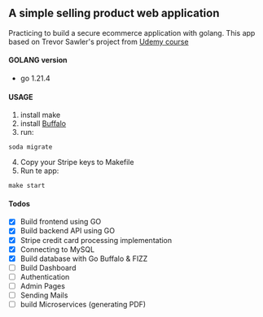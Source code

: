 ## A simple selling product web application

Practicing to build a secure ecommerce application with golang. This app based on Trevor Sawler's project from [Udemy course](https://www.udemy.com/course/building-web-applications-with-go-intermediate-level/?couponCode=KEEPLEARNING)

#### GOLANG version
- go 1.21.4

#### USAGE
1. install make 
2. install [Buffalo](https://gobuffalo.io/documentation/getting_started/installation/)
3. run:
```
soda migrate
```
4. Copy your Stripe keys to Makefile
5. Run te app:
```
make start
```

#### Todos

- [x] Build frontend using GO
- [x] Build backend API using GO
- [x] Stripe credit card processing implementation
- [x] Connecting to MySQL
- [x] Build database with Go Buffalo & FIZZ
- [ ] Build Dashboard 
- [ ] Authentication
- [ ] Admin Pages
- [ ] Sending Mails
- [ ] build Microservices (generating PDF)